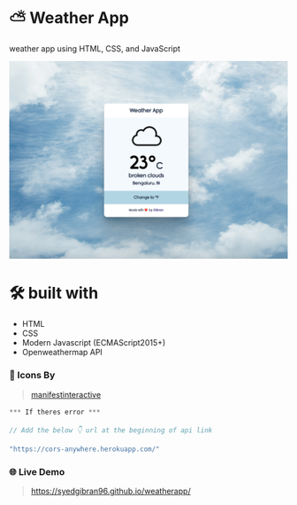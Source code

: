 # ⛅️ Weather App

weather app using HTML, CSS, and JavaScript

![ss](./images/ss.png)

# 🛠 built with
- HTML
- CSS
- Modern Javascript (ECMAScript2015+)
- Openweathermap API

### 🎨 Icons By 
> [manifestinteractive](https://github.com/manifestinteractive/weather-underground-icons)


```js
*** If theres error ***

// Add the below 👇 url at the beginning of api link 

"https://cors-anywhere.herokuapp.com/"
```

### 🌐 Live Demo
> https://syedgibran96.github.io/weatherapp/
